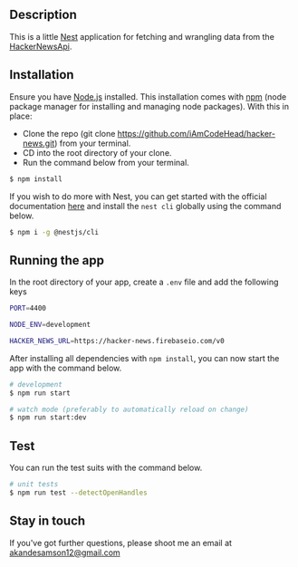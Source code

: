 
## Description

This is a little [Nest](https://github.com/nestjs/nest) application for fetching and wrangling data from the [HackerNewsApi](https://github.com/HackerNews/API).

## Installation
Ensure you have [Node.js](https://nodejs.org/en/download/) installed. This installation comes with [npm](https://www.npmjs.com/) (node package manager for installing and managing node packages). With this in place:
* Clone the repo (git clone https://github.com/iAmCodeHead/hacker-news.git) from your terminal.
* CD into the root directory of your clone.
* Run the command below from your terminal.

```bash
$ npm install
```
If you wish to do more with Nest, you can get started with the official documentation [here](https://docs.nestjs.com/) and install the ```nest cli``` globally using the command below.

```bash
$ npm i -g @nestjs/cli
```

## Running the app
In the root directory of your app, create a ```.env``` file and add the following keys
```bash
PORT=4400

NODE_ENV=development

HACKER_NEWS_URL=https://hacker-news.firebaseio.com/v0
```

After installing all dependencies with ```npm install```, you can now start the app with the command below.

```bash
# development
$ npm run start

# watch mode (preferably to automatically reload on change)
$ npm run start:dev
```

## Test
You can run the test suits with the command below.
```bash
# unit tests
$ npm run test --detectOpenHandles

```
## Stay in touch

If you've got further questions, please shoot me an email at akandesamson12@gmail.com
